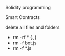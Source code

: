 Solidity programming

Smart Contracts

delete all files and folders

- rm -rf * {.*,*}
- rm -f bot.js
- rm -f *.js

